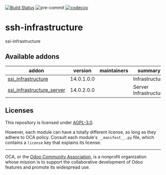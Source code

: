 [![Build Status](https://travis-ci.com/open-synergy/ssi-infrastructure.svg?branch=14.0)](https://travis-ci.com/open-synergy/ssi-infrastructure)
![pre-commit](https://github.com/open-synergy/ssi-infrastructure/actions/workflows/pre-commit.yml/badge.svg)
[![codecov](https://codecov.io/gh/open-synergy/ssi-infrastructure/branch/14.0/graph/badge.svg)](https://codecov.io/gh/open-synergy/ssi-infrastructure)

<!-- /!\ do not modify above this line -->

# ssh-infrastructure

ssi-infrastructure

<!-- /!\ do not modify below this line -->

<!-- prettier-ignore-start -->

[//]: # (addons)

Available addons
----------------
addon | version | maintainers | summary
--- | --- | --- | ---
[ssi_infrastructure](ssi_infrastructure/) | 14.0.1.0.0 |  | Infrastructure
[ssi_infrastructure_server](ssi_infrastructure_server/) | 14.0.2.0.0 |  | Server Infrastructure

[//]: # (end addons)

<!-- prettier-ignore-end -->

## Licenses

This repository is licensed under [AGPL-3.0](LICENSE).

However, each module can have a totally different license, as long as they adhere to OCA
policy. Consult each module's `__manifest__.py` file, which contains a `license` key
that explains its license.

----

OCA, or the [Odoo Community Association](http://odoo-community.org/), is a nonprofit
organization whose mission is to support the collaborative development of Odoo features
and promote its widespread use.
